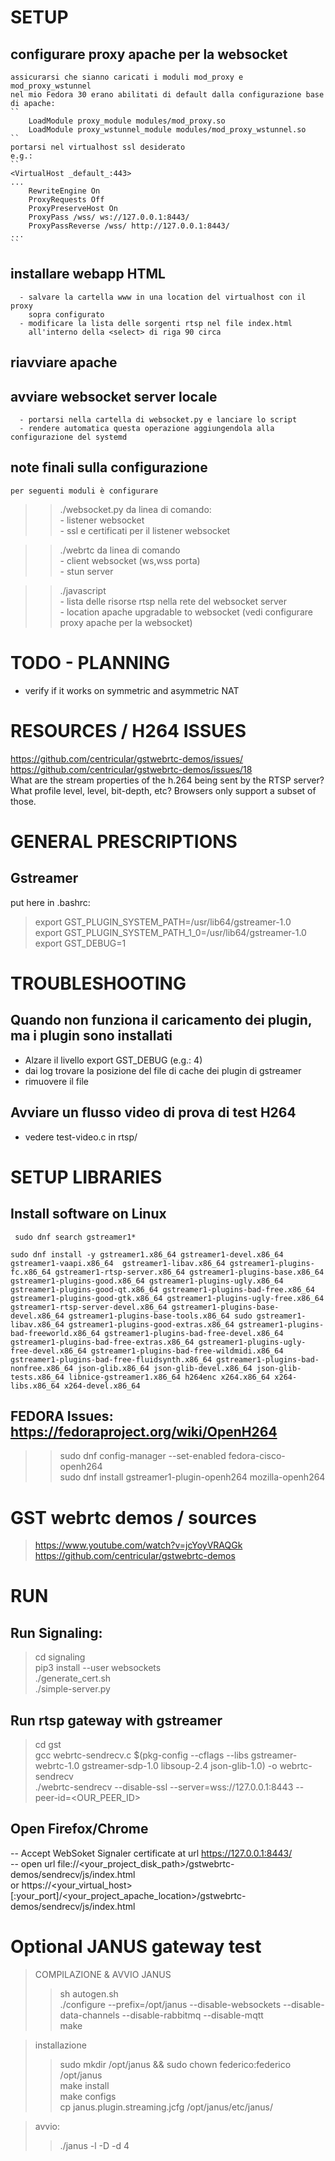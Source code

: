 # SETUP

## configurare proxy apache per la websocket  
	
	assicurarsi che sianno caricati i moduli mod_proxy e mod_proxy_wstunnel  
	nel mio Fedora 30 erano abilitati di default dalla configurazione base di apache:  
	``
		LoadModule proxy_module modules/mod_proxy.so  
		LoadModule proxy_wstunnel_module modules/mod_proxy_wstunnel.so  
	``  
	portarsi nel virtualhost ssl desiderato  
	e.g.:   
	``
	<VirtualHost _default_:443>  
	...  
		RewriteEngine On  
		ProxyRequests Off  
		ProxyPreserveHost On  
		ProxyPass /wss/ ws://127.0.0.1:8443/  
		ProxyPassReverse /wss/ http://127.0.0.1:8443/  
	...  
	``

## installare webapp HTML  

	  - salvare la cartella www in una location del virtualhost con il proxy  
	    sopra configurato  
	  - modificare la lista delle sorgenti rtsp nel file index.html  
	    all'interno della <select> di riga 90 circa  

## riavviare apache  
  
## avviare websocket server locale  
  
	  - portarsi nella cartella di websocket.py e lanciare lo script  
  	  - rendere automatica questa operazione aggiungendola alla configurazione del systemd  


## note finali sulla configurazione  
  
	per seguenti moduli è configurare  
  
>>	./websocket.py da linea di comando:   
>>		- listener websocket  
>>		- ssl e certificati per il listener websocket  
  
>>	./webrtc da linea di comando  
>>		- client websocket (ws,wss porta)  
>>		- stun server  
  
>>	./javascript  
>>		- lista delle risorse rtsp nella rete del websocket server  
>>		- location apache upgradable to websocket (vedi configurare proxy apache per la websocket)  
  

# TODO - PLANNING 
- verify if it works on symmetric and asymmetric NAT 

# RESOURCES / H264 ISSUES
https://github.com/centricular/gstwebrtc-demos/issues/  
https://github.com/centricular/gstwebrtc-demos/issues/18  
What are the stream properties of the h.264 being sent by the RTSP server? What profile level, level, bit-depth, etc? Browsers only support a subset of those. 

# GENERAL PRESCRIPTIONS 

## Gstreamer 
put here in .bashrc:
> export GST_PLUGIN_SYSTEM_PATH=/usr/lib64/gstreamer-1.0  
> export GST_PLUGIN_SYSTEM_PATH_1_0=/usr/lib64/gstreamer-1.0  
> export GST_DEBUG=1

# TROUBLESHOOTING  

## Quando non funziona il caricamento dei plugin, ma i plugin sono installati  
- Alzare il livello export GST_DEBUG (e.g.: 4)  
- dai log trovare la posizione del file di cache dei plugin di gstreamer  
- rimuovere il file  

## Avviare un flusso video di prova di test H264
- vedere test-video.c in rtsp/

# SETUP LIBRARIES

## Install software on Linux

`` 
sudo dnf search gstreamer1*  
``

``
sudo dnf install -y gstreamer1.x86_64 gstreamer1-devel.x86_64 gstreamer1-vaapi.x86_64  gstreamer1-libav.x86_64 gstreamer1-plugins-fc.x86_64 gstreamer1-rtsp-server.x86_64 gstreamer1-plugins-base.x86_64 gstreamer1-plugins-good.x86_64 gstreamer1-plugins-ugly.x86_64 gstreamer1-plugins-good-qt.x86_64 gstreamer1-plugins-bad-free.x86_64 gstreamer1-plugins-good-gtk.x86_64 gstreamer1-plugins-ugly-free.x86_64 gstreamer1-rtsp-server-devel.x86_64 gstreamer1-plugins-base-devel.x86_64 gstreamer1-plugins-base-tools.x86_64 sudo gstreamer1-libav.x86_64 gstreamer1-plugins-good-extras.x86_64 gstreamer1-plugins-bad-freeworld.x86_64 gstreamer1-plugins-bad-free-devel.x86_64 gstreamer1-plugins-bad-free-extras.x86_64 gstreamer1-plugins-ugly-free-devel.x86_64 gstreamer1-plugins-bad-free-wildmidi.x86_64 gstreamer1-plugins-bad-free-fluidsynth.x86_64 gstreamer1-plugins-bad-nonfree.x86_64 json-glib.x86_64 json-glib-devel.x86_64 json-glib-tests.x86_64 libnice-gstreamer1.x86_64 h264enc x264.x86_64 x264-libs.x86_64 x264-devel.x86_64
`` 

## FEDORA Issues: https://fedoraproject.org/wiki/OpenH264

>> sudo dnf config-manager --set-enabled fedora-cisco-openh264  
>> sudo dnf install gstreamer1-plugin-openh264 mozilla-openh264  

# GST webrtc demos / sources 

> https://www.youtube.com/watch?v=jcYoyVRAQGk  
> https://github.com/centricular/gstwebrtc-demos  

# RUN 

## Run Signaling:

> cd signaling  
> pip3 install --user websockets  
> ./generate_cert.sh  
> ./simple-server.py  

## Run rtsp gateway with gstreamer

> cd gst  
> gcc webrtc-sendrecv.c $(pkg-config --cflags --libs gstreamer-webrtc-1.0 gstreamer-sdp-1.0 libsoup-2.4 json-glib-1.0) -o webrtc-sendrecv  
> ./webrtc-sendrecv --disable-ssl --server=wss://127.0.0.1:8443 --peer-id=<OUR_PEER_ID>  

## Open Firefox/Chrome

-- Accept WebSoket Signaler certificate at url https://127.0.0.1:8443/  
-- open url file://<your_project_disk_path>/gstwebrtc-demos/sendrecv/js/index.html  
   or https://<your_virtual_host>[:your_port]/<your_project_apache_location>/gstwebrtc-demos/sendrecv/js/index.html  


# Optional JANUS gateway test

> COMPILAZIONE & AVVIO JANUS  
>> sh autogen.sh  
>> ./configure --prefix=/opt/janus --disable-websockets --disable-data-channels --disable-rabbitmq --disable-mqtt  
make  

> installazione
>> sudo mkdir /opt/janus && sudo chown federico:federico /opt/janus  
>> make install  
>> make configs  
>> cp janus.plugin.streaming.jcfg /opt/janus/etc/janus/  

> avvio:
>> ./janus -l -D -d 4  

